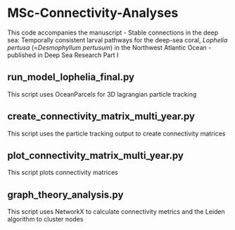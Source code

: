 # MSc-Connectivity-Analyses
This code accompanies the manuscript - Stable connections in the deep sea: Temporally consistent larval pathways for the deep-sea coral, *Lophelia pertusa* (=*Desmophyllum pertusum*) in the Northwest Atlantic Ocean - published in Deep Sea Research Part I 

## run_model_lophelia_final.py
This script uses OceanParcels for 3D lagrangian particle tracking

## create_connectivity_matrix_multi_year.py
This script uses the particle tracking output to create connectivity matrices

## plot_connectivity_matrix_multi_year.py
This script plots connectivity matrices

## graph_theory_analysis.py
This script uses NetworkX to calculate connectivity metrics and the Leiden algorithm to cluster nodes
